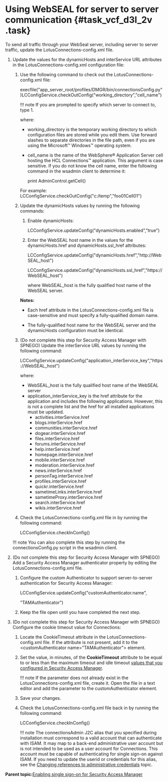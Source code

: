 # Using WebSEAL for server to server communication {#task_vcf_d3l_2v .task}

To send all traffic through your WebSeal server, including server to server traffic, update the LotusConnections-config.xml file.

1.  Update the values for the dynamicHosts and interService URL attributes in the LotusConnections-config.xml configuration file:

    1.  Use the following command to check out the LotusConnections-config.xml file:

        execfile\("app\_server\_root/profiles/DMGR/bin/connectionsConfig.py"\)LCConfigService.checkOutConfig\("working\_directory","cell\_name"\)

        !!! note
    If you are prompted to specify which server to connect to, type 1.

        where:

        -   working\_directory is the temporary working directory to which configuration files are stored while you edit them. Use forward slashes to separate directories in the file path, even if you are using the Microsoft™ Windows™ operating system.
        -   cell\_name is the name of the WebSphere® Application Server cell hosting the HCL Connections™ application. This argument is case sensitive. If you do not know the cell name, enter the following command in the wsadmin client to determine it:

            print AdminControl.getCell\(\)

        For example: LCConfigService.checkOutConfig\("c:/temp","foo01Cell01"\)

    2.  Update the dynamicHosts values by running the following commands:

        1.  Enable dynamicHosts:

            LCConfigService.updateConfig\("dynamicHosts.enabled","true"\)

        2.  Enter the WebSEAL host name in the values for the dynamicHosts.href and dynamicHosts.ssl\_href attributes:

            LCConfigService.updateConfig\("dynamicHosts.href","http://WebSEAL\_host"\)

            LCConfigService.updateConfig\("dynamicHosts.ssl\_href","https://WebSEAL\_host"\)

            where WebSEAL\_host is the fully qualified host name of the WebSEAL server.

        **Notes:**

        -   Each href attribute in the LotusConnections-config.xml file is case-sensitive and must specify a fully-qualified domain name.

        -   The fully-qualified host name for the WebSEAL server and the dynamicHosts configuration must be identical.
    3.  \(Do not complete this step for Security Access Manager with SPNEGO\) Update the interService URL values by running the following command:

        LCConfigService.updateConfig\("application\_interService\_key","https://WebSEAL\_host"\)

        where:

        -   WebSEAL\_host is the fully qualified host name of the WebSEAL server
        -   application\_interService\_key is the href attribute for the application and includes the following applications. However, this is not a complete list and the href for all installed applications must be updated.
            -   activities.interService.href
            -   blogs.interService.href
            -   communities.interService.href
            -   dogear.interService.href
            -   files.interService.href
            -   forums.interService.href
            -   help.interService.href
            -   homepage.interService.href
            -   mobile.interService.href
            -   moderation.interService.href
            -   news.interService.href
            -   personTag.interService.href
            -   profiles.interService.href
            -   quickr.interService.href
            -   sametimeLinks.interService.href
            -   sametimeProxy.interService.href
            -   search.interService.href
            -   wikis.interService.href
    4.  Check the LotusConnections-config.xml file in by running the following command:

        LCConfigService.checkInConfig\(\)

    !!! note
    You can also complete this step by running the connectionsConfig.py script in the wsadmin client.

2.  \(Do not complete this step for Security Access Manager with SPNEGO\) Add a Security Access Manager authenticator property by editing the LotusConnections-config.xml file.

    1.  Configure the custom Authenticator to support server-to-server authentication for Security Access Manager:

        LCConfigService.updateConfig\("customAuthenticator.name",

        "TAMAuthenticator"\)

    2.  Keep the file open until you have completed the next step.

3.  \(Do not complete this step for Security Access Manager with SPNEGO\) Configure the cookie timeout value for Connections:

    1.  Locate the CookieTimeout attribute in the LotusConnections-config.xml file. If the attribute is not present, add it to the <customAuthenticator name="TAMAuthenticator"\> element.

    2.  Set the value, in minutes, of the **CookieTimeout** attribute to be equal to or less than the maximum timeout and idle timeout [values that you configured in Security Access Manager](t_secure_with_tam.md#TheValueOfTheCookieTimeoutAttribut).

        !!! note
    If the parameter does not already exist in the LotusConnections-config.xml file, create it. Open the file in a text editor and add the parameter to the customAuthenticator element.

    3.  Save your changes.

    4.  Check the LotusConnections-config.xml file back in by running the following command:

        LCConfigService.checkInConfig\(\)

        !!! note
    The connectionsAdmin J2C alias that you specified during installation must correspond to a valid account that can authenticate with ISAM. It may map to a back-end administrative user account but is not intended to be used as a user account for Connections. This account must be capable of authenticating for single sign-on against ISAM. If you need to update the userid or credentials for this alias, see the [Changing references to administrative credentials](../admin/t_admin_common_changing_admin_passwords.md) topic.


**Parent topic:**[Enabling single sign-on for Security Access Manager](../secure/t_secure_with_tam.md)

